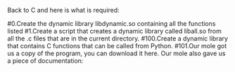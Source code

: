 Back to C and here is what is required:

#0.Create the dynamic library libdynamic.so containing all the functions listed
#1.Create a script that creates a dynamic library called liball.so from all the .c files that are in the current directory.
#100.Create a dynamic library that contains C functions that can be called from Python.
#101.Our mole got us a copy of the program, you can download it here. Our mole also gave us a piece of documentation:
